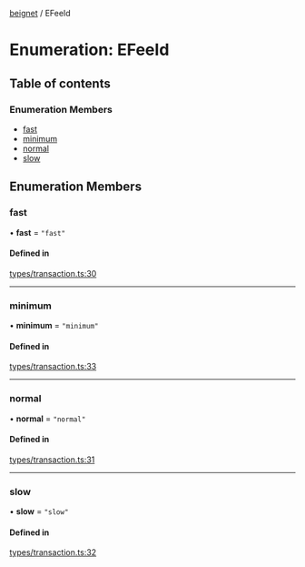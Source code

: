 [beignet](../README.md) / EFeeId

# Enumeration: EFeeId

## Table of contents

### Enumeration Members

- [fast](EFeeId.md#fast)
- [minimum](EFeeId.md#minimum)
- [normal](EFeeId.md#normal)
- [slow](EFeeId.md#slow)

## Enumeration Members

### fast

• **fast** = ``"fast"``

#### Defined in

[types/transaction.ts:30](https://github.com/synonymdev/beignet/blob/8f99086/src/types/transaction.ts#L30)

___

### minimum

• **minimum** = ``"minimum"``

#### Defined in

[types/transaction.ts:33](https://github.com/synonymdev/beignet/blob/8f99086/src/types/transaction.ts#L33)

___

### normal

• **normal** = ``"normal"``

#### Defined in

[types/transaction.ts:31](https://github.com/synonymdev/beignet/blob/8f99086/src/types/transaction.ts#L31)

___

### slow

• **slow** = ``"slow"``

#### Defined in

[types/transaction.ts:32](https://github.com/synonymdev/beignet/blob/8f99086/src/types/transaction.ts#L32)
